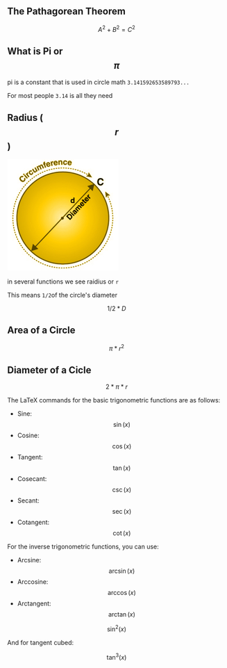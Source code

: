 ## The Pathagorean Theorem

$$A^2+B^2=C^2$$



## What is Pi or $$\pi$$

pi is a constant that is used in circle math `3.141592653589793...`

For most people `3.14` is all they need

## Radius ( $$r$$ )



![C](./assets/C.jpg)

in several functions we see raidius or `r`

This means `1/2`of the circle's diameter

$$1/2*D$$

## Area of a Circle

$$\pi*r^2$$

## Diameter of a Cicle

$$2*\pi*r$$

The LaTeX commands for the basic trigonometric functions are as follows:

- Sine: $$\sin(x)$$
- Cosine: $$\cos(x)$$
- Tangent: $$\tan(x)$$
- Cosecant: $$\csc(x)$$
- Secant: $$\sec(x)$$
- Cotangent: $$\cot(x)$$

For the inverse trigonometric functions, you can use:

- Arcsine: $$\arcsin(x)$$
- Arccosine: $$\arccos(x)$$
- Arctangent: $$\arctan(x)$$

$$\sin^2(x)$$

And for tangent cubed:

$$\tan^3(x)$$
